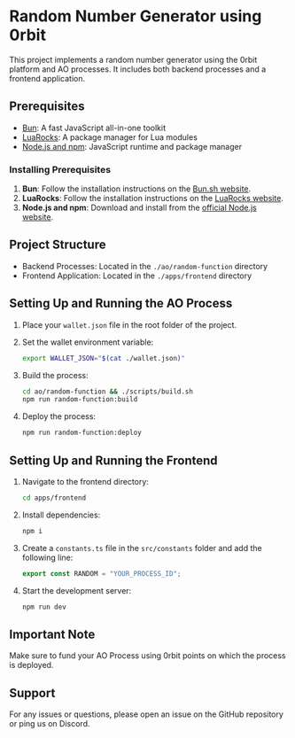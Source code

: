 # Random Number Generator using 0rbit

This project implements a random number generator using the 0rbit platform and AO processes. It includes both backend processes and a frontend application.

## Prerequisites

- [Bun](https://bun.sh/): A fast JavaScript all-in-one toolkit
- [LuaRocks](https://luarocks.org/): A package manager for Lua modules
- [Node.js and npm](https://nodejs.org/): JavaScript runtime and package manager

### Installing Prerequisites

1. **Bun**: Follow the installation instructions on the [Bun.sh website](https://bun.sh/).
2. **LuaRocks**: Follow the installation instructions on the [LuaRocks website](https://luarocks.org/).
5. **Node.js and npm**: Download and install from the [official Node.js website](https://nodejs.org/).

## Project Structure

- Backend Processes: Located in the `./ao/random-function` directory
- Frontend Application: Located in the `./apps/frontend` directory

## Setting Up and Running the AO Process

1. Place your `wallet.json` file in the root folder of the project.

2. Set the wallet environment variable:
   ```bash
   export WALLET_JSON="$(cat ./wallet.json)"
   ```

3. Build the process:
   ```bash
   cd ao/random-function && ./scripts/build.sh
   npm run random-function:build
   ```

4. Deploy the process:
   ```bash
   npm run random-function:deploy
   ```

## Setting Up and Running the Frontend

1. Navigate to the frontend directory:
   ```bash
   cd apps/frontend
   ```

2. Install dependencies:
   ```bash
   npm i
   ```

3. Create a `constants.ts` file in the `src/constants` folder and add the following line:
   ```typescript
   export const RANDOM = "YOUR_PROCESS_ID";
   ```

4. Start the development server:
   ```bash
   npm run dev
   ```

## Important Note

Make sure to fund your AO Process using 0rbit points on which the process is deployed.

## Support

For any issues or questions, please open an issue on the GitHub repository or ping us on Discord.
